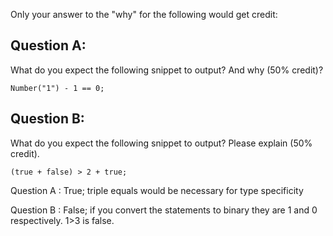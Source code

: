 Only your answer to the "why" for the following would get credit:

## Question A: 

What do you expect the following snippet to output? And why (50% credit)?

```
Number("1") - 1 == 0;
```

## Question B:

What do you expect the following snippet to output?  Please explain (50% credit). 

```
(true + false) > 2 + true;
```

Question A :
True; triple equals would be necessary for type specificity 

Question B : 
False; if you convert the statements to binary they are 1 and 0 respectively. 1>3 is false.
